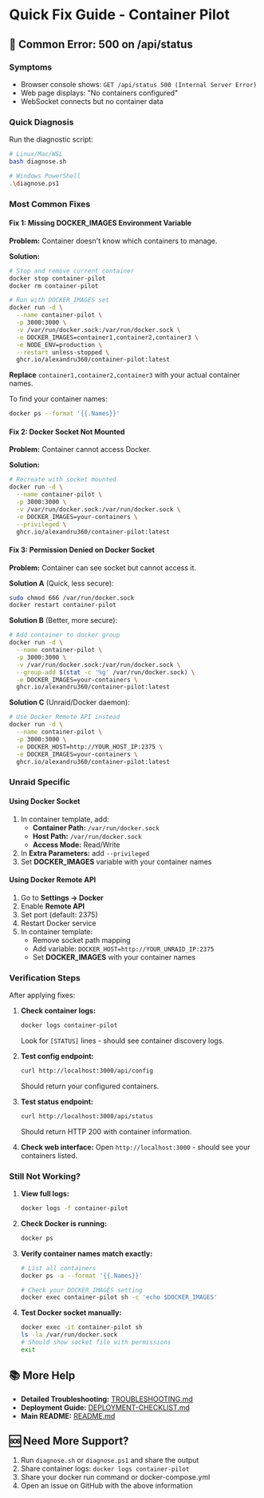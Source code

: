 # Quick Fix Guide - Container Pilot

## 🚨 Common Error: 500 on /api/status

### Symptoms
- Browser console shows: `GET /api/status 500 (Internal Server Error)`
- Web page displays: "No containers configured"
- WebSocket connects but no container data

### Quick Diagnosis

Run the diagnostic script:
```bash
# Linux/Mac/WSL
bash diagnose.sh

# Windows PowerShell
.\diagnose.ps1
```

### Most Common Fixes

#### Fix 1: Missing DOCKER_IMAGES Environment Variable

**Problem:** Container doesn't know which containers to manage.

**Solution:**
```bash
# Stop and remove current container
docker stop container-pilot
docker rm container-pilot

# Run with DOCKER_IMAGES set
docker run -d \
  --name container-pilot \
  -p 3000:3000 \
  -v /var/run/docker.sock:/var/run/docker.sock \
  -e DOCKER_IMAGES=container1,container2,container3 \
  -e NODE_ENV=production \
  --restart unless-stopped \
  ghcr.io/alexandru360/container-pilot:latest
```

**Replace** `container1,container2,container3` with your actual container names.

To find your container names:
```bash
docker ps --format '{{.Names}}'
```

#### Fix 2: Docker Socket Not Mounted

**Problem:** Container cannot access Docker.

**Solution:**
```bash
# Recreate with socket mounted
docker run -d \
  --name container-pilot \
  -p 3000:3000 \
  -v /var/run/docker.sock:/var/run/docker.sock \
  -e DOCKER_IMAGES=your-containers \
  --privileged \
  ghcr.io/alexandru360/container-pilot:latest
```

#### Fix 3: Permission Denied on Docker Socket

**Problem:** Container can see socket but cannot access it.

**Solution A** (Quick, less secure):
```bash
sudo chmod 666 /var/run/docker.sock
docker restart container-pilot
```

**Solution B** (Better, more secure):
```bash
# Add container to docker group
docker run -d \
  --name container-pilot \
  -p 3000:3000 \
  -v /var/run/docker.sock:/var/run/docker.sock \
  --group-add $(stat -c '%g' /var/run/docker.sock) \
  -e DOCKER_IMAGES=your-containers \
  ghcr.io/alexandru360/container-pilot:latest
```

**Solution C** (Unraid/Docker daemon):
```bash
# Use Docker Remote API instead
docker run -d \
  --name container-pilot \
  -p 3000:3000 \
  -e DOCKER_HOST=http://YOUR_HOST_IP:2375 \
  -e DOCKER_IMAGES=your-containers \
  ghcr.io/alexandru360/container-pilot:latest
```

### Unraid Specific

#### Using Docker Socket
1. In container template, add:
   - **Container Path:** `/var/run/docker.sock`
   - **Host Path:** `/var/run/docker.sock`
   - **Access Mode:** Read/Write
2. In **Extra Parameters:** add `--privileged`
3. Set **DOCKER_IMAGES** variable with your container names

#### Using Docker Remote API
1. Go to **Settings → Docker**
2. Enable **Remote API**
3. Set port (default: 2375)
4. Restart Docker service
5. In container template:
   - Remove socket path mapping
   - Add variable: `DOCKER_HOST=http://YOUR_UNRAID_IP:2375`
   - Set **DOCKER_IMAGES** with your container names

### Verification Steps

After applying fixes:

1. **Check container logs:**
   ```bash
   docker logs container-pilot
   ```
   Look for `[STATUS]` lines - should see container discovery logs.

2. **Test config endpoint:**
   ```bash
   curl http://localhost:3000/api/config
   ```
   Should return your configured containers.

3. **Test status endpoint:**
   ```bash
   curl http://localhost:3000/api/status
   ```
   Should return HTTP 200 with container information.

4. **Check web interface:**
   Open `http://localhost:3000` - should see your containers listed.

### Still Not Working?

1. **View full logs:**
   ```bash
   docker logs -f container-pilot
   ```

2. **Check Docker is running:**
   ```bash
   docker ps
   ```

3. **Verify container names match exactly:**
   ```bash
   # List all containers
   docker ps -a --format '{{.Names}}'
   
   # Check your DOCKER_IMAGES setting
   docker exec container-pilot sh -c 'echo $DOCKER_IMAGES'
   ```

4. **Test Docker socket manually:**
   ```bash
   docker exec -it container-pilot sh
   ls -la /var/run/docker.sock
   # Should show socket file with permissions
   exit
   ```

## 📚 More Help

- **Detailed Troubleshooting:** [TROUBLESHOOTING.md](TROUBLESHOOTING.md)
- **Deployment Guide:** [DEPLOYMENT-CHECKLIST.md](DEPLOYMENT-CHECKLIST.md)
- **Main README:** [README.md](README.md)

## 🆘 Need More Support?

1. Run `diagnose.sh` or `diagnose.ps1` and share the output
2. Share container logs: `docker logs container-pilot`
3. Share your docker run command or docker-compose.yml
4. Open an issue on GitHub with the above information
